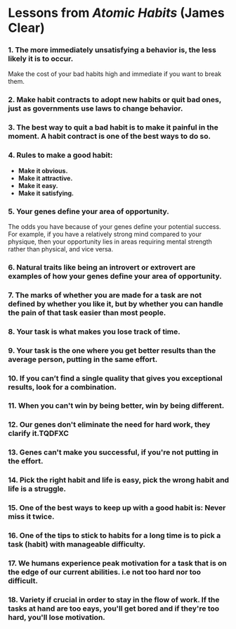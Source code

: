 # Lessons from *Atomic Habits* (James Clear)

### 1. The more immediately unsatisfying a behavior is, the less likely it is to occur.
Make the cost of your bad habits high and immediate if you want to break them.

### 2. Make habit contracts to adopt new habits or quit bad ones, just as governments use laws to change behavior.

### 3. The best way to quit a bad habit is to make it painful in the moment. A habit contract is one of the best ways to do so.

### 4. Rules to make a good habit:
- **Make it obvious.**
- **Make it attractive.**
- **Make it easy.**
- **Make it satisfying.**

### 5. Your genes define your area of opportunity.
The odds you have because of your genes define your potential success. For example, if you have a relatively strong mind compared to your physique, then your opportunity lies in areas requiring mental strength rather than physical, and vice versa.

### 6. Natural traits like being an introvert or extrovert are examples of how your genes define your area of opportunity.

### 7. The marks of whether you are made for a task are not defined by whether you like it, but by whether you can handle the pain of that task easier than most people.

### 8. Your task is what makes you lose track of time.

### 9. Your task is the one where you get better results than the average person, putting in the same effort.

### 10. If you can’t find a single quality that gives you exceptional results, look for a combination.

### 11. When you can't win by being better, win by being different.

### 12. Our genes don't eliminate the need for hard work, they clarify it.TQDFXC

### 13. Genes can't make you successful, if you're not putting in the effort.

### 14. Pick the right habit and life is easy, pick the wrong habit and life is a struggle.

### 15. One of the best ways to keep up with a good habit is: Never miss it twice.

### 16. One of the tips to stick to habits for a long time is to pick a task (habit) with manageable difficulty.

### 17. We humans experience peak motivation for a task that is on the edge of our current abilities. i.e not too hard nor too difficult.

### 18. Variety if crucial in order to stay in the flow of work. If the tasks at hand are too eays, you'll get bored and if they're too hard, you'll lose motivation.